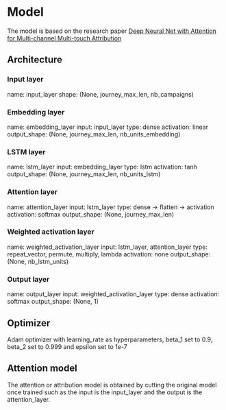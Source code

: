 
# Model 

The model is based on the research paper [Deep Neural Net with Attention for Multi-channel Multi-touch Attribution](https://arxiv.org/pdf/1809.02230.pdf)

## Architecture

### Input layer

name: input_layer
shape: (None, journey_max_len, nb_campaigns)

### Embedding layer

name: embedding_layer
input: input_layer
type: dense
activation: linear
output_shape: (None, journey_max_len, nb_units_embedding)

### LSTM layer

name: lstm_layer
input: embedding_layer
type: lstm
activation: tanh
output_shape: (None, journey_max_len, nb_units_lstm)

### Attention layer

name: attention_layer
input: lstm_layer
type: dense -> flatten -> activation
activation: softmax
output_shape: (None, journey_max_len)

### Weighted activation layer

name: weighted_activation_layer
input: lstm_layer, attention_layer
type: repeat_vector, permute, multiply, lambda
activation: none
output_shape: (None, nb_lstm_units)

### Output layer

name: output_layer
input: weighted_activation_layer
type: dense
activation: softmax
output_shape: (None, 1)

## Optimizer

Adam optimizer with learning_rate as hyperparameters, beta_1 set to 0.9, beta_2 set to 0.999 and epsilon set to 1e-7

## Attention model

The attention or attribution model is obtained by cutting the original model once trained such as the input is the input_layer and the output is the attention_layer.






